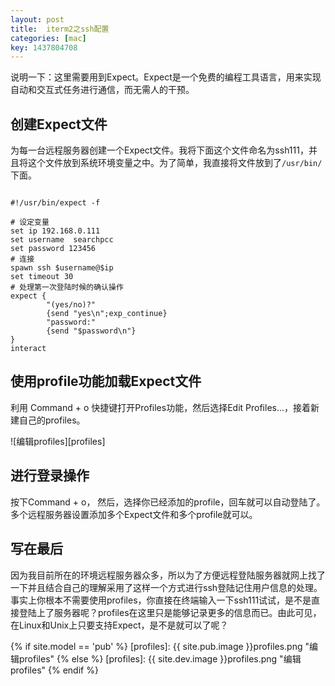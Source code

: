 ```yaml
---
layout: post
title:  iterm2之ssh配置
categories: [mac]
key: 1437804708
---
```


说明一下：这里需要用到Expect。Expect是一个免费的编程工具语言，用来实现自动和交互式任务进行通信，而无需人的干预。

## 创建Expect文件 ##

为每一台远程服务器创建一个Expect文件。我将下面这个文件命名为ssh111，并且将这个文件放到系统环境变量之中。为了简单，我直接将文件放到了```/usr/bin/```下面。

```shell

#!/usr/bin/expect -f

# 设定变量
set ip 192.168.0.111
set username  searchpcc
set password 123456
# 连接
spawn ssh $username@$ip
set timeout 30
# 处理第一次登陆时候的确认操作
expect {
        "(yes/no)?"
        {send "yes\n";exp_continue}
        "password:"
        {send "$password\n"}
}
interact

```

## 使用profile功能加载Expect文件 ##

利用 Command + o 快捷键打开Profiles功能，然后选择Edit Profiles...，接着新建自己的profiles。

![编辑profiles][profiles]

## 进行登录操作 ##

按下Command + o， 然后，选择你已经添加的profile，回车就可以自动登陆了。多个远程服务器设置添加多个Expect文件和多个profile就可以。

## 写在最后 ##

因为我目前所在的环境远程服务器众多，所以为了方便远程登陆服务器就网上找了一下并且结合自己的理解采用了这样一个方式进行ssh登陆记住用户信息的处理。事实上你根本不需要使用profiles，你直接在终端输入一下ssh111试试，是不是直接登陆上了服务器呢？profiles在这里只是能够记录更多的信息而已。由此可见，在Linux和Unix上只要支持Expect，是不是就可以了呢？

{% if site.model == 'pub' %}
[profiles]:   {{ site.pub.image }}profiles.png "编辑profiles"
{% else %}
[profiles]:   {{ site.dev.image }}profiles.png "编辑profiles"
{% endif %}



